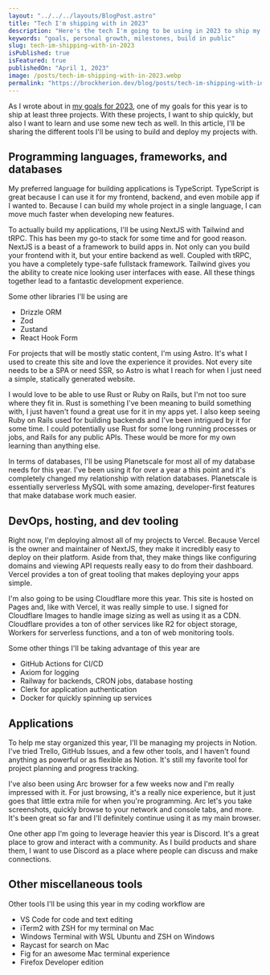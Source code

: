 ```yaml
---
layout: "../../../layouts/BlogPost.astro"
title: "Tech I'm shipping with in 2023"
description: "Here's the tech I'm going to be using in 2023 to ship my side projects"
keywords: "goals, personal growth, milestones, build in public"
slug: tech-im-shipping-with-in-2023
isPublished: true
isFeatured: true
publishedOn: "April 1, 2023"
image: /posts/tech-im-shipping-with-in-2023.webp
permalink: "https://brockherion.dev/blog/posts/tech-im-shipping-with-in-2023"
---
```


As I wrote about in [my goals for 2023](https://brockherion.dev/blog/posts/my-goals-for-2023/), one of my goals for this year is to ship at least three projects. With these projects, I want to ship quickly, but also I want to learn and use some new tech as well. In this article, I'll be sharing the different tools I'll be using to build and deploy my projects with.

## Programming languages, frameworks, and databases

My preferred language for building applications is TypeScript. TypeScript is great because I can use it for my frontend, backend, and even mobile app if I wanted to. Because I can build my whole project in a single language, I can move much faster when developing new features.

To actually build my applications, I'll be using NextJS with Tailwind and tRPC. This has been my go-to stack for some time and for good reason. NextJS is a beast of a framework to build apps in. Not only can you build your frontend with it, but your entire backend as well. Coupled with tRPC, you have a completely type-safe fullstack framework. Tailwind gives you the ability to create nice looking user interfaces with ease. All these things together lead to a fantastic development experience.

Some other libraries I'll be using are

- Drizzle ORM
- Zod
- Zustand
- React Hook Form

For projects that will be mostly static content, I'm using Astro. It's what I used to create this site and love the experience it provides. Not every site needs to be a SPA or need SSR, so Astro is what I reach for when I just need a simple, statically generated website.

I would love to be able to use Rust or Ruby on Rails, but I'm not too sure where they fit in. Rust is something I've been meaning to build something with, I just haven't found a great use for it in my apps yet. I also keep seeing Ruby on Rails used for building backends and I've been intrigued by it for some time. I could potentially use Rust for some long running processes or jobs, and Rails for any public APIs. These would be more for my own learning than anything else.

In terms of databases, I'll be using Planetscale for most all of my database needs for this year. I've been using it for over a year a this point and it's completely changed my relationship with relation databases. Planetscale is essentially serverless MySQL with some amazing, developer-first features that make database work much easier.

## DevOps, hosting, and dev tooling

Right now, I'm deploying almost all of my projects to Vercel. Because Vercel is the owner and maintainer of NextJS, they make it incredibly easy to deploy on their platform. Aside from that, they make things like configuring domains and viewing API requests really easy to do from their dashboard. Vercel provides a ton of great tooling that makes deploying your apps simple.

I'm also going to be using Cloudflare more this year. This site is hosted on Pages and, like with Vercel, it was really simple to use. I signed for Cloudflare Images to handle image sizing as well as using it as a CDN. Cloudflare provides a ton of other services like R2 for object storage, Workers for serverless functions, and a ton of web monitoring tools.

Some other things I'll be taking advantage of this year are

- GitHub Actions for CI/CD
- Axiom for logging
- Railway for backends, CRON jobs, database hosting
- Clerk for application authentication
- Docker for quickly spinning up services

## Applications

To help me stay organized this year, I'll be managing my projects in Notion. I've tried Trello, GitHub Issues, and a few other tools, and I haven't found anything as powerful or as flexible as Notion. It's still my favorite tool for project planning and progress tracking.

I've also been using Arc browser for a few weeks now and I'm really impressed with it. For just browsing, it's a really nice experience, but it just goes that little extra mile for when you're programming. Arc let's you take screenshots, quickly browse to your network and console tabs, and more. It's been great so far and I'll definitely continue using it as my main browser.

One other app I'm going to leverage heavier this year is Discord. It's a great place to grow and interact with a community. As I build products and share them, I want to use Discord as a place where people can discuss and make connections.

## Other miscellaneous tools

Other tools I'll be using this year in my coding workflow are

- VS Code for code and text editing
- iTerm2 with ZSH for my terminal on Mac
- Windows Terminal with WSL Ubuntu and ZSH on Windows
- Raycast for search on Mac
- Fig for an awesome Mac terminal experience
- Firefox Developer edition

